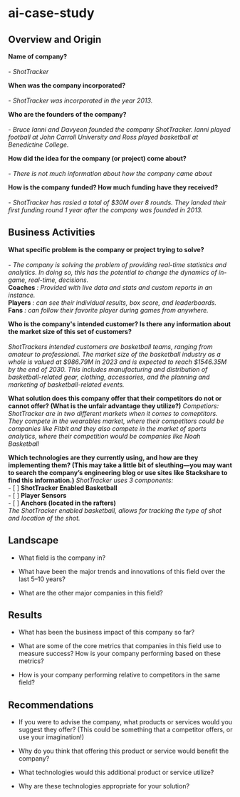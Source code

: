 # ai-case-study


## Overview and Origin

**Name of company?** <br><br>
    - *ShotTracker*

**When was the company incorporated?** <br><br>
    - *ShotTracker was incorporated in the year 2013.*

**Who are the founders of the company?**<br><br>
    - *Bruce Ianni and Davyeon founded the company ShotTracker. Ianni played football at John Carroll University and Ross played basketball at Benedictine College.*

**How did the idea for the company (or project) come about?**<br><br>
    - *There is not much information about how the company came about*

**How is the company funded? How much funding have they received?**<br><br>
    - *ShotTracker has rasied a total of $30M over 8 rounds. They landed their first funding round 1 year after the company was founded in 2013.*
## Business Activities

**What specific problem is the company or project trying to solve?**<br><br>
    - *The company is solving the problem of providing real-time statistics and analytics. In doing so, this has the potential to change the dynamics of in-game, real-time, decisions.*<br>
    **Coaches** *: Provided with live data and stats and custom reports in an instance.*<br>
    **Players** *: can see their individual results, box score, and leaderboards.*<br>
    **Fans** *: can follow their favorite player during games from anywhere.*<br>
    
        

**Who is the company's intended customer? Is there any information about the market size of this set of customers?**<br><br>
    *ShotTrackers intended customers are basketball teams, ranging from amateur to professional. The market size of the basketball industry as a whole is valued at $986.79M in 2023 and is expected to reach $1546.35M by the end of 2030. This includes manufacturing and distribution of basketball-related gear, clothing, accessories, and the planning and marketing of basketball-related events.*

**What solution does this company offer that their competitors do not or cannot offer? (What is the unfair advantage they utilize?)**
    *Competiors: ShotTracker are in two different markets when it comes to comeptitors. They compete in the wearables market, where their competitors could be companies like Fitbit and they also compete in the market of sports analytics, where their competition would be companies like Noah Basketball*

**Which technologies are they currently using, and how are they implementing them? (This may take a little bit of sleuthing&mdash;you may want to search the company’s engineering blog or use sites like Stackshare to find this information.)**
    *ShotTracker uses 3 components:* <br>
    - [ ] **ShotTracker Enabled Basketball** <br>
    - [ ] **Player Sensors** <br>
    - [ ] **Anchors (located in the rafters)**<br>
    *The ShotTracker enabled basketball, allows for tracking the type of shot and location of the shot.<br>*

## Landscape

* What field is the company in?

* What have been the major trends and innovations of this field over the last 5&ndash;10 years?

* What are the other major companies in this field?

## Results

* What has been the business impact of this company so far?

* What are some of the core metrics that companies in this field use to measure success? How is your company performing based on these metrics?

* How is your company performing relative to competitors in the same field?

## Recommendations

* If you were to advise the company, what products or services would you suggest they offer? (This could be something that a competitor offers, or use your imagination!)

* Why do you think that offering this product or service would benefit the company?

* What technologies would this additional product or service utilize?

* Why are these technologies appropriate for your solution?